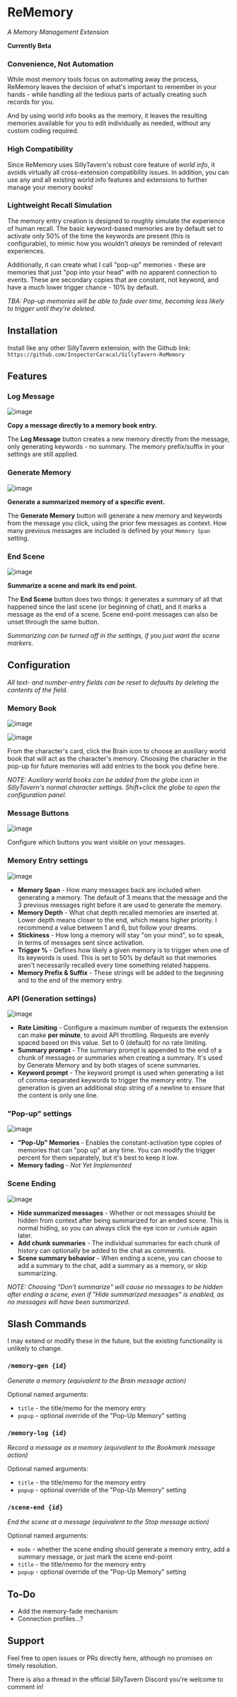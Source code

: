 # ReMemory
*A Memory Management Extension*

**Currently Beta**

### Convenience, Not Automation

While most memory tools focus on automating away the process, ReMemory leaves the decision of what's important to remember in your hands - while handling all the tedious parts of actually creating such records for you.

And by using world info books as the memory, it leaves the resulting memories available for you to edit individually as needed, without any custom coding required.

### High Compatibility

Since ReMemory uses SillyTavern's robust core feature of *world info*, it avoids virtually all cross-extension compatibility issues. In addition, you can use any and all existing world info features and extensions to further manage your memory books!

### Lightweight Recall Simulation

The memory entry creation is designed to roughly simulate the experience of human recall. The basic keyword-based memories are by default set to activate only 50% of the time the keywords are present (this is configurable), to mimic how you wouldn't *always* be reminded of relevant experiences.

Additionally, it can create what I call "pop-up" memories - these are memories that just "pop into your head" with no apparent connection to events. These are secondary copies that are constant, not keyword, and have a much lower trigger chance - 10% by default.

*TBA: Pop-up memories will be able to fade over time, becoming less likely to trigger until they're deleted.*

## Installation

Install like any other SillyTavern extension, with the Github link: `https://github.com/InspectorCaracal/SillyTavern-ReMemory`

## Features

### Log Message
![image](https://github.com/user-attachments/assets/11300e4a-77bd-48a7-9a82-7c2d28f8042c)

**Copy a message directly to a memory book entry.**

The **Log Message** button creates a new memory directly from the message, only generating keywords - no summary. The memory prefix/suffix in your settings are still applied.

### Generate Memory
![image](https://github.com/user-attachments/assets/7a384771-7396-4386-b1d8-a8b8e74e438a)

**Generate a summarized memory of a specific event.**

The **Generate Memory** button will generate a new memory and keywords from the message you click, using the prior few messages as context. How many previous messages are included is defined by your `Memory Span` setting.

### End Scene
![image](https://github.com/user-attachments/assets/03eee155-95d5-481c-902b-a2edad1c6c45)

**Summarize a scene and mark its end point.**

The **End Scene** button does two things: it generates a summary of all that happened since the last scene (or beginning of chat), and it marks a message as the end of a scene. Scene end-point messages can also be unset through the same button.

*Summarizing can be turned off in the settings, if you just want the scene markers.*

## Configuration

*All text- and number-entry fields can be reset to defaults by deleting the contents of the field.*

### Memory Book
![image](https://github.com/user-attachments/assets/627ebf4e-e01c-4857-80db-2e3f012e5d9e)

![image](https://github.com/user-attachments/assets/9235c591-7394-44c3-932b-121fac17ec7b)

From the character's card, click the Brain icon to choose an auxiliary world book that will act as the character's memory. Choosing the character in the pop-up for future memories will add entries to the book you define here.

*NOTE: Auxiliary world books can be added from the globe icon in SillyTavern's normal character settings. Shift+click the globe to open the configuration panel.*

### Message Buttons
![image](https://github.com/user-attachments/assets/83d77ff1-24de-4704-bfdb-6c3b2aa75045)

Configure which buttons you want visible on your messages.

### Memory Entry settings
![image](https://github.com/user-attachments/assets/61114cc1-218d-4f03-b77f-779f09f47743)

- **Memory Span** - How many messages back are included when generating a memory. The default of 3 means that the message and the 3 previous messages right before it are used to generate the memory.
- **Memory Depth** - What chat depth recalled memories are inserted at. Lower depth means closer to the end, which means higher priority. I recommend a value between 1 and 6, but follow your dreams.
- **Stickiness** - How long a memory will stay "on your mind", so to speak, in terms of messages sent since activation. 
- **Trigger %** - Defines how likely a given memory is to trigger when one of its keywords is used. This is set to 50% by default so that memories aren't necessarily recalled every time something related happens.
- **Memory Prefix & Suffix** - These strings will be added to the beginning and to the end of the memory entry.

### API (Generation settings)
![image](https://github.com/user-attachments/assets/eacc04a0-41fc-48a2-acc4-6b3f9ca944a4)

- **Rate Limiting** - Configure a maximum number of requests the extension can make **per minute**, to avoid API throttling. Requests are evenly spaced based on this value. Set to 0 (default) for no rate limiting.
- **Summary prompt** - The summary prompt is appended to the end of a chunk of messages or summaries when creating a summary. It's used by Generate Memory and by both stages of scene summaries.
- **Keyword prompt** - The keyword prompt is used when generating a list of comma-separated keywords to trigger the memory entry. The generation is given an additional stop string of a newline to ensure that the content is only one line.

### "Pop-up" settings
![image](https://github.com/user-attachments/assets/9cc01910-630a-4df6-9666-fce5204fe42f)

- **"Pop-Up" Memories** - Enables the constant-activation type copies of memories that can "pop up" at any time. You can modify the trigger percent for them separately, but it's best to keep it low.
- **Memory fading** - *Not Yet Implemented*

### Scene Ending
![image](https://github.com/user-attachments/assets/4820cff9-4750-4405-80b3-1e85fdd73df7)

- **Hide summarized messages** - Whether or not messages should be hidden from context after being summarized for an ended scene. This is normal hiding, so you can always click the eye icon or `/unhide` again later.
- **Add chunk summaries** - The individual summaries for each chunk of history can optionally be added to the chat as comments.
- **Scene summary behavior** - When ending a scene, you can choose to add a summary to the chat, add a summary as a memory, or skip summarizing.

*NOTE: Choosing "Don't summarize" will cause no messages to be hidden after ending a scene, even if "Hide summarized messages" is enabled, as no messages will have been summarized.*

## Slash Commands

I may extend or modify these in the future, but the existing functionality is unlikely to change.

### `/memory-gen {id}`

*Generate a memory (equivalent to the Brain message action)*

Optional named arguments:
- `title` - the title/memo for the memory entry
- `popup` - optional override of the "Pop-Up Memory" setting

    
### `/memory-log {id}`

*Record a message as a memory (equivalent to the Bookmark message action)*

Optional named arguments:
- `title` - the title/memo for the memory entry
- `popup` - optional override of the "Pop-Up Memory" setting

### `/scene-end {id}`

*End the scene at a message (equivalent to the Stop message action)*

Optional named arguments:
- `mode` - whether the scene ending should generate a memory entry, add a summary message, or just mark the scene end-point
- `title` - the title/memo for the memory entry
- `popup` - optional override of the "Pop-Up Memory" setting
  

## To-Do

- Add the memory-fade mechanism
- Connection profiles...?

## Support

Feel free to open issues or PRs directly here, although no promises on timely resolution.

There is also a thread in the official SillyTavern Discord you're welcome to comment in!

